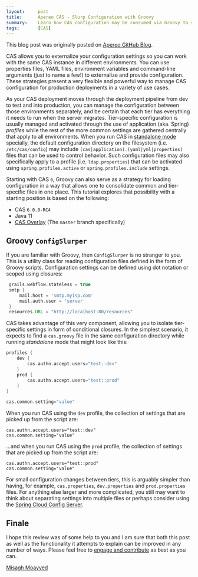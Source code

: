 ```yaml
---
layout:     post
title:      Apereo CAS - Slurp Configuration with Groovy
summary:    Learn how CAS configuration may be consumed via Groovy to simplify and consolidate settings for multiple deployment environments and profiles.
tags:       [CAS]
---
```


<div class="alert alert-success"><i class="far fa-lightbulb"></i> This blog post was originally posted on <a href="https://github.com/apereo/apereo.github.io">Apereo GitHub Blog</a>.</div>

CAS allows you to externalize your configuration settings so you can work with the same CAS instance in different environments. You can use properties files, YAML files, environment variables and command-line arguments (just to name a few!) to externalize and provide configuration. These strategies present a very flexible and powerful way to manage CAS configuration for production deployments in a variety of use cases. 

As your CAS deployment moves through the deployment pipeline from dev to test and into production, you can manage the configuration between those environments separately, and be certain that each tier has everything it needs to run when the server migrates. Tier-specific configuration is usually managed and activated through the use of application (aka. Spring) *profiles* while the rest of the more common settings are gathered centrally that apply to all environments. When you run CAS in [standalone mode](https://apereo.github.io/cas/development/configuration/Configuration-Server-Management.html#standalone) specially, the default configuration directory on the filesystem (i.e. `/etc/cas/config`) may include `(cas|application).(yaml|yml|properties)` files that can be used to control behavior. Such configuration files may also specifically apply to a profile (i.e. `ldap.properties`) that can be activated using `spring.profiles.active` or `spring.profiles.include` settings.

Starting with CAS `6`, Groovy can also serve as a strategy for loading configuration in a way that allows one to consolidate common and tier-specific files in one place. This tutorial explores that possibility with a starting position is based on the following:

- CAS `6.0.0-RC4`
- Java 11
- [CAS Overlay](https://github.com/apereo/cas-overlay-template) (The `master` branch specifically)

## Groovy `ConfigSlurper`

If you are familiar with Groovy, then `ConfigSlurper` is no stranger to you. This is a utility class for reading configuration files defined in the form of Groovy scripts. Configuration settings can be defined using dot notation or scoped using closures:

```groovy
 grails.webflow.stateless = true
 smtp {
     mail.host = 'smtp.myisp.com'
     mail.auth.user = 'server'
 }
 resources.URL = "http://localhost:80/resources"
```

CAS takes advantage of this very component, allowing you to isolate tier-specific settings in form of conditional closures. In the simplest scenario, it expects to find a `cas.groovy` file in the same configuration directory while running *standalone* mode that might look like this:

```groovy
profiles {
    dev {
        cas.authn.accept.users="test::dev"
    }
    prod {
        cas.authn.accept.users="test::prod"
    }
}

cas.common.setting="value"
```

When you run CAS using the `dev` profile, the collection of settings that are picked up from the script are:

```properties
cas.authn.accept.users="test::dev"
cas.common.setting="value"
```

...and when you run CAS using the `prod` profile, the collection of settings that are picked up from the script are:

```properties
cas.authn.accept.users="test::prod"
cas.common.setting="value"
```

For small configuration changes between tiers, this is arguably simpler than having, for example, `cas.properties`, `dev.properties` and `prod.properties` files. For anything else larger and more complicated, you still may want to think about separating settings into multiple files or perhaps consider using the [Spring Cloud Config Server](https://fawnoos.com/2018/10/25/cas6-cloud-config-server/).

## Finale

I hope this review was of some help to you and I am sure that both this post as well as the functionality it attempts to explain can be improved in any number of ways. Please feel free to [engage and contribute](https://apereo.github.io/cas/developer/Contributor-Guidelines.html) as best as you can.

[Misagh Moayyed](https://fawnoos.com)
